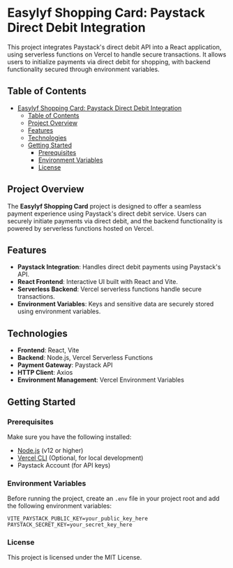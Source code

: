 # Easylyf Shopping Card: Paystack Direct Debit Integration

This project integrates Paystack's direct debit API into a React application, using serverless functions on Vercel to handle secure transactions. It allows users to initialize payments via direct debit for shopping, with backend functionality secured through environment variables.

## Table of Contents

- [Easylyf Shopping Card: Paystack Direct Debit Integration](#easylyf-shopping-card-paystack-direct-debit-integration)
  - [Table of Contents](#table-of-contents)
  - [Project Overview](#project-overview)
  - [Features](#features)
  - [Technologies](#technologies)
  - [Getting Started](#getting-started)
    - [Prerequisites](#prerequisites)
    - [Environment Variables](#environment-variables)
    - [License](#license)

## Project Overview

The **Easylyf Shopping Card** project is designed to offer a seamless payment experience using Paystack's direct debit service. Users can securely initiate payments via direct debit, and the backend functionality is powered by serverless functions hosted on Vercel.

## Features

- **Paystack Integration**: Handles direct debit payments using Paystack's API.
- **React Frontend**: Interactive UI built with React and Vite.
- **Serverless Backend**: Vercel serverless functions handle secure transactions.
- **Environment Variables**: Keys and sensitive data are securely stored using environment variables.

## Technologies

- **Frontend**: React, Vite
- **Backend**: Node.js, Vercel Serverless Functions
- **Payment Gateway**: Paystack API
- **HTTP Client**: Axios
- **Environment Management**: Vercel Environment Variables

## Getting Started

### Prerequisites

Make sure you have the following installed:

- [Node.js](https://nodejs.org/en/) (v12 or higher)
- [Vercel CLI](https://vercel.com/docs/cli) (Optional, for local development)
- Paystack Account (for API keys)

### Environment Variables

Before running the project, create an `.env` file in your project root and add the following environment variables:

```plaintext
VITE_PAYSTACK_PUBLIC_KEY=your_public_key_here
PAYSTACK_SECRET_KEY=your_secret_key_here
```

### License

This project is licensed under the MIT License.
